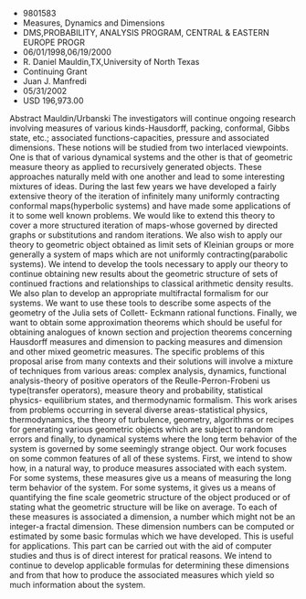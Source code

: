 
* 9801583
* Measures, Dynamics and Dimensions
* DMS,PROBABILITY, ANALYSIS PROGRAM, CENTRAL & EASTERN EUROPE PROGR
* 06/01/1998,06/19/2000
* R. Daniel Mauldin,TX,University of North Texas
* Continuing Grant
* Juan J. Manfredi
* 05/31/2002
* USD 196,973.00

Abstract Mauldin/Urbanski The investigators will continue ongoing research
involving measures of various kinds-Hausdorff, packing, conformal, Gibbs state,
etc.; associated functions-capacities, pressure and associated dimensions. These
notions will be studied from two interlaced viewpoints. One is that of various
dynamical systems and the other is that of geometric measure theory as applied
to recursively generated objects. These approaches naturally meld with one
another and lead to some interesting mixtures of ideas. During the last few
years we have developed a fairly extensive theory of the iteration of infinitely
many uniformly contracting conformal maps(hyperbolic systems) and have made some
applications of it to some well known problems. We would like to extend this
theory to cover a more structured iteration of maps-whose governed by directed
graphs or substitutions and random iterations. We also wish to apply our theory
to geometric object obtained as limit sets of Kleinian groups or more generally
a system of maps which are not uniformly contracting(parabolic systems). We
intend to develop the tools necessary to apply our theory to continue obtaining
new results about the geometric structure of sets of continued fractions and
relationships to classical arithmetic density results. We also plan to develop
an appropriate multifractal formalism for our systems. We want to use these
tools to describe some aspects of the geometry of the Julia sets of Collett-
Eckmann rational functions. Finally, we want to obtain some approximation
theorems which should be useful for obtaining analogues of known section and
projection theorems concerning Hausdorff measures and dimension to packing
measures and dimension and other mixed geometric measures. The specific problems
of this proposal arise from many contexts and their solutions will involve a
mixture of techniques from various areas: complex analysis, dynamics, functional
analysis-theory of positive operators of the Reulle-Perron-Frobeni us
type(transfer operators), measure theory and probability, statistical physics-
equilibrium states, and thermodynamic formalism. This work arises from problems
occurring in several diverse areas-statistical physics, thermodynamics, the
theory of turbulence, geometry, algorithms or recipes for generating various
geometric objects which are subject to random errors and finally, to dynamical
systems where the long term behavior of the system is governed by some seemingly
strange object. Our work focuses on some common features of all of these
systems. First, we intend to show how, in a natural way, to produce measures
associated with each system. For some systems, these measures give us a means of
measuring the long term behavior of the system. For some systems, it gives us a
means of quantifying the fine scale geometric structure of the object produced
or of stating what the geometric structure will be like on average. To each of
these measures is associated a dimension, a number which might not be an
integer-a fractal dimension. These dimension numbers can be computed or
estimated by some basic formulas which we have developed. This is useful for
applications. This part can be carried out with the aid of computer studies and
thus is of direct interest for pratical reasons. We intend to continue to
develop applicable formulas for determining these dimensions and from that how
to produce the associated measures which yield so much information about the
system.
